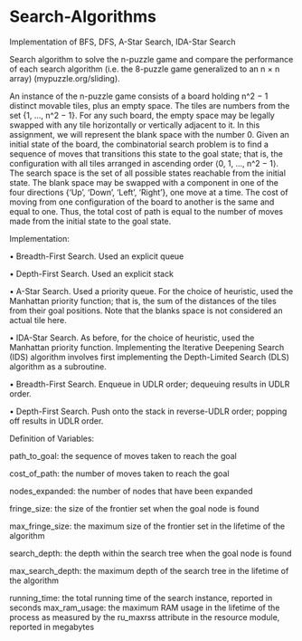 # Search-Algorithms
Implementation of BFS, DFS, A-Star Search, IDA-Star Search

Search algorithm to solve the n-puzzle game and compare the performance of each search algorithm (i.e. the 8-puzzle game generalized to an n × n array) (mypuzzle.org/sliding).

An instance of the n-puzzle game consists of a board holding n^2 − 1 distinct movable tiles, plus an empty space. The tiles are numbers from the set {1, ..., n^2 − 1}. For any such board, the empty space may be legally swapped with any tile horizontally or vertically adjacent to it. In this assignment, we will represent the blank space with the number 0.
Given an initial state of the board, the combinatorial search problem is to find a sequence of moves that transitions this state to the goal state; that is, the configuration with all tiles arranged in ascending order ⟨0, 1, ..., n^2 − 1⟩. The search space is the set of all possible states reachable from the initial state.
The blank space may be swapped with a component in one of the four directions {‘Up’, ‘Down’, ‘Left’, ‘Right’}, one move at a time. The cost of moving from one configuration of the board to another is the same and equal to one. Thus, the total cost of path is equal to the number of moves made from the initial state to the goal state.



Implementation:

• Breadth-First Search. Used an explicit queue

• Depth-First Search. Used an explicit stack

• A-Star Search. Used a priority queue. For the choice of heuristic, used the Manhattan priority function; that is, the sum of the distances of the tiles from their goal positions. Note that the blanks space is not considered an actual tile here.

• IDA-Star Search. As before, for the choice of heuristic, used the Manhattan priority function. Implementing the Iterative Deepening Search (IDS) algorithm involves first implementing the Depth-Limited Search (DLS) algorithm as a subroutine.

• Breadth-First Search. Enqueue in UDLR order; dequeuing results in UDLR order.

• Depth-First Search. Push onto the stack in reverse-UDLR order; popping off results in UDLR order.



Definition of Variables:

path_to_goal: the sequence of moves taken to reach the goal

cost_of_path: the number of moves taken to reach the goal

nodes_expanded: the number of nodes that have been expanded

fringe_size: the size of the frontier set when the goal node is found

max_fringe_size: the maximum size of the frontier set in the lifetime of the algorithm

search_depth: the depth within the search tree when the goal node is found

max_search_depth: the maximum depth of the search tree in the lifetime of the algorithm

running_time: the total running time of the search instance, reported in seconds max_ram_usage: the maximum RAM usage in the lifetime of the process as measured by the ru_maxrss attribute in the resource module, reported in megabytes
